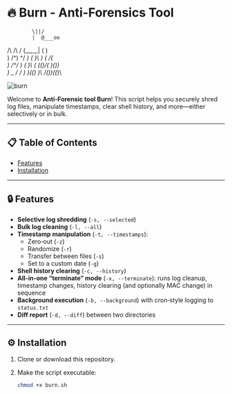 # 🔥 Burn - Anti-Forensics Tool
            \||/
            |  @___oo
  /\  /\   / (__,,,,|                   (        )   
 ) /^\) ^\/ _)               (          )\ )  ( /(   
 )   /^\/   _)             ( )\     (  (()/(  )\())  
 )   _ /  / _)             )((_)    )\  /(_))((_)\   


![burn](https://socialify.git.ci/omertasci11/burn/image?font=Inter&language=1&name=1&owner=1&pattern=Transparent&theme=Auto)

Welcome to **Anti‑Forensic tool Burn**! This script helps you securely shred log files, manipulate timestamps, clear shell history, and more—either selectively or in bulk.


---

## 📋 Table of Contents

- [Features](#-features)  
- [Installation](#-installation)  

---

## 🔒 Features

- **Selective log shredding** (`-s, --selected`)  
- **Bulk log cleaning** (`-l, --all`)  
- **Timestamp manipulation** (`-t, --timestamps`):  
  - Zero‑out (`-z`)  
  - Randomize (`-r`)  
  - Transfer between files (`-s`)  
  - Set to a custom date (`-g`)  
- **Shell history clearing** (`-c, --history`)  
- **All-in-one “terminate” mode** (`-x, --terminate`): runs log cleanup, timestamp changes, history clearing (and optionally MAC change) in sequence  
- **Background execution** (`-b, --background`) with cron‑style logging to `status.txt`  
- **Diff report** (`-d, --diff`) between two directories  

---

## ⚙️ Installation

1. Clone or download this repository.  
2. Make the script executable:

   ```bash
   chmod +x burn.sh
